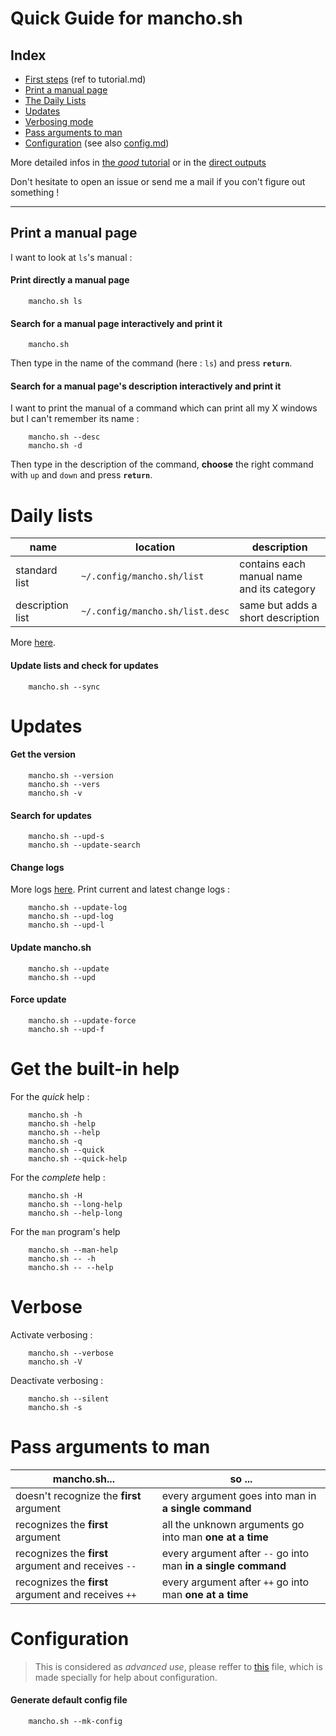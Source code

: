 # Quick Guide for mancho.sh

## Index

* [First steps](https://github.com/lapingenieur/mancho.sh/blob/master/docs/tutorial.md#first-steps) (ref to tutorial.md)
* [Print a manual page](#print-a-manual-page)
* [The Daily Lists](#daily-lists)
* [Updates](#updates)
* [Verbosing mode](#verbose)
* [Pass arguments to man](#pass-arguments-to-man)
* [Configuration](#configuration) (see also [config.md](./config.md))

More detailed infos in [the *good* tutorial](./tutorial.md) or in the [direct outputs](./output/)

Don't hesitate to open an issue or send me a mail if you con't figure out something !

---

## Print a manual page

I want to look at `ls`'s manual :

#### Print directly a manual page

        mancho.sh ls

#### Search for a manual page interactively and print it

        mancho.sh

Then type in the name of the command (here : `ls`) and press **`return`**.

#### Search for a manual page's description interactively and print it

I want to print the manual of a command which can print all my X windows but I can't remember its name :

        mancho.sh --desc
        mancho.sh -d

Then type in the description of the command, **choose** the right command with `up` and `down` and press **`return`**.

# Daily lists

| name             | location                        | description                                |
|------------------|---------------------------------|--------------------------------------------|
| standard list    | `~/.config/mancho.sh/list`      | contains each manual name and its category |
| description list | `~/.config/mancho.sh/list.desc` | same but adds a short description          |

More [here](./tutorial.md#daily-lists).

#### Update lists and check for updates

        mancho.sh --sync

# Updates

#### Get the version

        mancho.sh --version
        mancho.sh --vers
        mancho.sh -v

#### Search for updates

        mancho.sh --upd-s
        mancho.sh --update-search

#### Change logs

More logs [here](../global_change_logs.md). Print current and latest change logs :

        mancho.sh --update-log
        mancho.sh --upd-log
        mancho.sh --upd-l

#### Update mancho.sh

        mancho.sh --update
        mancho.sh --upd

#### Force update

        mancho.sh --update-force
        mancho.sh --upd-f

# Get the built-in help

For the *quick* help :

        mancho.sh -h
        mancho.sh -help
        mancho.sh --help
        mancho.sh -q
        mancho.sh --quick
        mancho.sh --quick-help

For the *complete* help :

        mancho.sh -H
        mancho.sh --long-help
        mancho.sh --help-long

For the `man` program's help

        mancho.sh --man-help
        mancho.sh -- -h
        mancho.sh -- --help

# Verbose

Activate verbosing :

        mancho.sh --verbose
        mancho.sh -V

Deactivate verbosing :

        mancho.sh --silent
        mancho.sh -s

# Pass arguments to man

| mancho.sh...                                        | so ...                                                        |
|-----------------------------------------------------|---------------------------------------------------------------|
| doesn't recognize the **first** argument            | every argument goes into man in **a single command**          |
| recognizes the **first** argument                   | all the unknown arguments go into man **one at a time**       |
| recognizes the **first** argument and receives `--` | every argument after `--` go into man **in a single command** |
| recognizes the **first** argument and receives `++` | every argument after `++` go into man **one at a time**       |

# Configuration

> This is considered as *advanced use*, please reffer to [this](./config.md) file, which is made specially for help about configuration.

#### Generate default config file

        mancho.sh --mk-config
